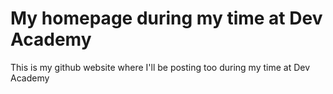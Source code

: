 # My homepage during my time at Dev Academy
This is my github website where I'll be posting too during my time at Dev Academy
